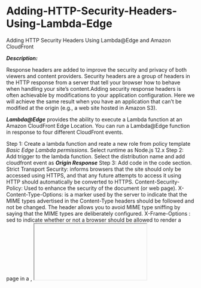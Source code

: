 # Adding-HTTP-Security-Headers-Using-Lambda-Edge
Adding HTTP Security Headers Using Lambda@Edge and Amazon CloudFront

***Description:***

Response headers are added to improve the security and privacy of both viewers and content providers. Security headers are a group of headers in the HTTP response from a server that tell your browser how to behave when handling your site’s content.Adding security response headers is often achievable by modifications to your application configuration. Here we will achieve the same result when you have an application that can’t be modified at the origin (e.g., a web site hosted in Amazon S3).

***Lambda@Edge*** provides the ability to execute a Lambda function at an Amazon CloudFront Edge Location. You can run a Lambda@Edge function in response to four different CloudFront events.

Step 1: Create a lambda function and reate a new role from policy template *Basic Edge Lambda permissions*. Select runtime as Node.js 12.x
Step 2: Add trigger to the lambda function. Select the distribution name and add cloudfront event as ***Origin Response***
Step 3: Add code in the code section.
Strict Transport Security: informs browsers that the site should only be accessed using HTTPS, and that any future attempts to access it using HTTP should automatically be converted to HTTPS.
Content-Security-Policy: Used  to enhance the security of the document (or web page). 
X-Content-Type-Options: is a marker used by the server to indicate that the MIME types advertised in the Content-Type headers should be followed and not be changed. The header allows you to avoid MIME type sniffing by saying that the MIME types are deliberately configured.
X-Frame-Options : sed to indicate whether or not a browser should be allowed to render a page in a <frame> , <iframe> , <embed> or <object> . Sites can use this to avoid click-jacking attacks, by ensuring that their content is not embedded into other sites.
X-XSS-Protection: is a feature of Internet Explorer, Chrome and Safari that stops pages from loading when they detect reflected cross-site scripting (XSS) attacks
Referrer-Policy: is a security header that can (and should) be included on communication from your website's server to a client. The Referrer-Policy tells the web-browser how to handle referrer information that is sent to websites when a user clicks a link that leads to another page or website.
 
Step 4: The status of my distribution changes to In Progress for the duration of the replication (typically 5 to 8 minutes)

  ![image](https://user-images.githubusercontent.com/59678465/169502653-e3d882fd-3fb0-48c5-9190-5e5010b9da38.png)
  
  
  
  
 Referred: https://aws.amazon.com/blogs/networking-and-content-delivery/adding-http-security-headers-using-lambdaedge-and-amazon-cloudfront/
